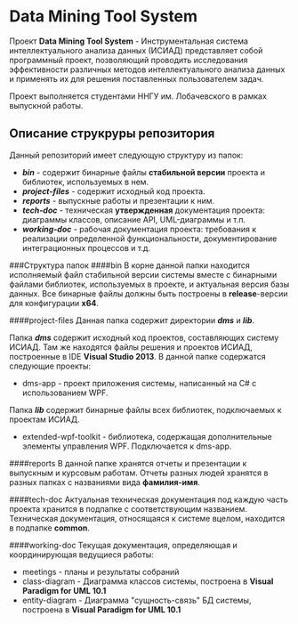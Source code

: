 # Data Mining Tool System
Проект **Data Mining Tool System** - Инструментальная система интеллектуального анализа данных (ИСИАД) представляет собой программный проект, позволяющий проводить исследования эффективности различных методов интеллектуального анализа данных и применять их для решения поставленных пользователем задач.

 Проект выполняется студентами ННГУ им. Лобачевского в рамках выпускной работы.
## Описание струкруры репозитория

Данный репозиторий имеет следующую структуру из папок:

- ***bin*** - содержит бинарные файлы **стабильной версии** проекта и библиотек, используемых в нем.
- ***project-files*** - содержит исходный код проекта.
- ***reports*** - выпускные работы и презентации к ним.
- ***tech-doc*** - техническая **утвержденная** документация проекта: диаграммы классов, описание API, UML-диаграммы и т.п.
- ***working-doc*** - рабочая документация проекта: требования к реализации определенной функциональности, документирование интеграционных процессов и т.д.

###Структура папок
####bin
В корне данной папки находится исполняемый файл стабильной версии системы вместе с бинарными файлами библиотек, используемых в проекте, и актуальная версия базы данных. Все бинарные файлы должны быть построены в **release**-версии для конфигурации **x64**.

####project-files
Данная папка содержит директории ***dms*** и ***lib***. 

Папка ***dms*** содержит исходный код проектов, составляющих систему ИСИАД. Там же находятся файлы решения и проектов ИСИАД, построенные в IDE **Visual Studio 2013**. В данной папке содержатся следующие проекты:

- dms-app - проект приложения системы, написанный на C#  с использованием WPF.

Папка ***lib*** содержит бинарные файлы всех библиотек, подключаемых к проектам ИСИАД.

- extended-wpf-toolkit - библиотека, содержащая дополнительные элементы управления WPF. Подключается к dms-app.

####reports
В данной папке хранятся отчеты и презентации к выпускным и курсовым работам. Отчеты разных людей хранятся в разных папках с названиями вида **фамилия-имя**.

####tech-doc
Актуальная техническая документация под каждую часть проекта хранится в подпапке с соответствующим названием. Техническая документация, относящаяся к системе вцелом, находится в подпапке **common**.

####working-doc
Текущая документация, определяющая и координирующая ведущиеся работы:

- meetings - планы и результаты собраний
- class-diagram - Диаграмма классов системы, построена в **Visual Paradigm for UML 10.1**
- entity-diagram - Диаграмма "сущность-связь" БД системы, построена в **Visual Paradigm for UML 10.1**
